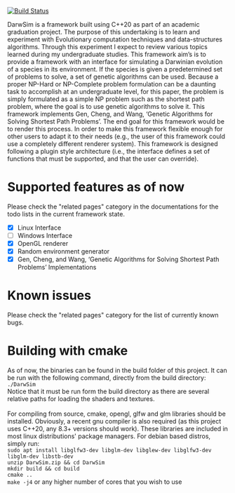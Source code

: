 [![Build Status](https://app.travis-ci.com/maonilino/DarwSim.svg?branch=master)](https://app.travis-ci.com/maonilino/DarwSim)

DarwSim is a framework built using C++20 as part of an academic graduation project. The purpose of this undertaking is to learn and experiment with Evolutionary computation techniques and data-structures algorithms. Through this experiment I expect to review various topics learned during my undergraduate studies. This framework aim’s is to provide a framework with an interface for simulating a Darwinian evolution of a species in its environment. If the species is given a predetermined set of problems to solve, a set of genetic algorithms can be used. Because a proper NP-Hard or NP-Complete problem formulation can be a daunting task to accomplish at an undergraduate level, for this paper, the problem is simply formulated as a simple NP problem such as the shortest path problem, where the goal is to use genetic algorithms to solve it. This framework implements Gen, Cheng, and Wang, ‘Genetic Algorithms for Solving Shortest Path Problems’. The end goal for this framework would be to render this process. In order to make this framework flexible enough for other users to adapt it to their needs (e.g., the user of this framework could use a completely different renderer system). This framework is designed following a plugin style architecture (i.e., the interface defines a set of functions that must be supported, and that the user can override).

# Supported features as of now
Please check the "related pages" category in the documentations for the todo lists in the current framework state.

- [x] Linux Interface
- [ ] Windows Interface
- [x] OpenGL renderer
- [x] Random environment generator
- [x] Gen, Cheng, and Wang, ‘Genetic Algorithms for Solving Shortest Path Problems’ Implementations

# Known issues
Please check the "related pages" category for the list of currently known bugs.

# Building with cmake
As of now, the binaries can be found in the build folder of this project. It can be run with the following command, directly from the build directory:<br>  `./DarwSim` <br> 
Notice that it must be run form the build directory as there are several relative paths for loading the shaders and textures. <br> <br>
For compiling from source, cmake, opengl, glfw and glm libraries should be installed. Obviously, a recent gnu compiler is also required (as this project uses C++20, any 8.3+ versions should work). These libraries are included in most linux distributions' package managers. For debian based distros, simply run: <br>
`sudo apt install libglfw3-dev libglm-dev libglew-dev libglfw3-dev libglm-dev libstb-dev` <br>
`unzip DarwSim.zip && cd DarwSim` <br>
`mkdir build && cd build` <br>
`cmake ..` <br>
`make -j4` or any higher number of cores that you wish to use <br>
